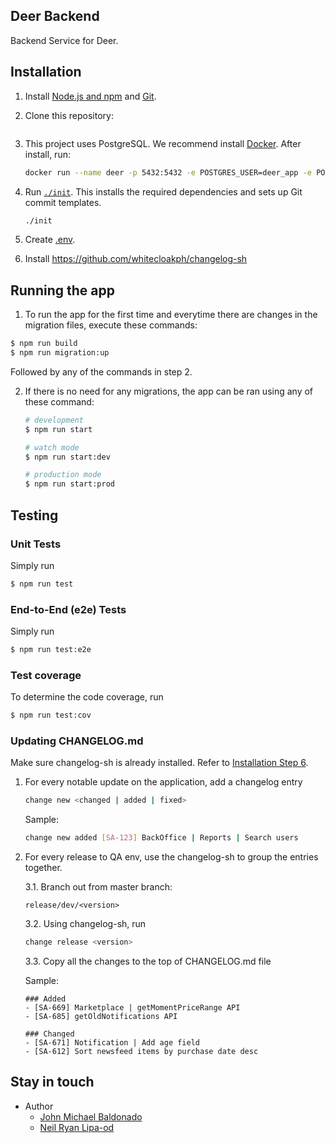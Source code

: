 ## Deer Backend

Backend Service for Deer.

## Installation

1. Install [Node.js and npm](https://www.npmjs.com/get-npm) and [Git](https://git-scm.com/book/en/v2/Getting-Started-Installing-Git).

2. Clone this repository:

```bash git clone https://gitlab.com/whitecloak/deer/core-service.git

```

3. This project uses PostgreSQL. We recommend install [Docker](https://docs.docker.com/desktop/mac/install/).
   After install, run:

   ```bash
   docker run --name deer -p 5432:5432 -e POSTGRES_USER=deer_app -e POSTGRES_PASSWORD=deer -d postgres
   ```

4. Run [`./init`](./init). This installs the required dependencies and sets up Git commit templates.

   ```bash
   ./init
   ```

5. Create [.env](.env).

6. Install https://github.com/whitecloakph/changelog-sh

## Running the app

1.  To run the app for the first time and everytime there are changes in the migration files, execute these commands:

```bash
$ npm run build
$ npm run migration:up
```

Followed by any of the commands in step 2.

2. If there is no need for any migrations, the app can be ran using any of these command:

   ```bash
   # development
   $ npm run start

   # watch mode
   $ npm run start:dev

   # production mode
   $ npm run start:prod
   ```

## Testing

### Unit Tests

Simply run

```bash
$ npm run test
```

### End-to-End (e2e) Tests

Simply run

```bash
$ npm run test:e2e
```

### Test coverage

To determine the code coverage, run

```bash
$ npm run test:cov
```

### Updating CHANGELOG.md

Make sure changelog-sh is already installed. Refer to [Installation Step 6](#installation).

1. For every notable update on the application, add a changelog entry

   ```bash
   change new <changed | added | fixed>
   ```

   Sample:

   ```bash
   change new added [SA-123] BackOffice | Reports | Search users
   ```

2. For every release to QA env, use the changelog-sh to group the entries together.

   3.1. Branch out from master branch:

   `release/dev/<version>`

   3.2. Using changelog-sh, run

   ```bash
   change release <version>
   ```

   3.3. Copy all the changes to the top of CHANGELOG.md file

   Sample:

   ```## [0.1.10]
   ### Added
   - [SA-669] Marketplace | getMomentPriceRange API
   - [SA-685] getOldNotifications API

   ### Changed
   - [SA-671] Notification | Add age field
   - [SA-612] Sort newsfeed items by purchase date desc
   ```

## Stay in touch

- Author
    - [John Michael Baldonado](jm.baldonado@whitecloak.com)
    - [Neil Ryan Lipa-od](neil.lipa-od@whitecloak.com)
